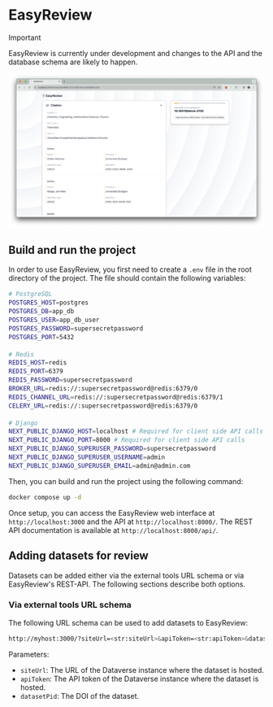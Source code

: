 # EasyReview

> [!IMPORTANT]
> EasyReview is currently under development and changes to the API and the database schema are likely to happen.

<p align="center">
    <img src="./assets/easyreview.png" alt="EasyReview screenshot" width="600"/>
</p>

## Build and run the project

In order to use EasyReview, you first need to create a `.env` file in the root directory of the project. The file should contain the following variables:

```bash
# PostgreSQL
POSTGRES_HOST=postgres
POSTGRES_DB=app_db
POSTGRES_USER=app_db_user
POSTGRES_PASSWORD=supersecretpassword
POSTGRES_PORT=5432

# Redis
REDIS_HOST=redis
REDIS_PORT=6379
REDIS_PASSWORD=supersecretpassword
BROKER_URL=redis://:supersecretpassword@redis:6379/0
REDIS_CHANNEL_URL=redis://:supersecretpassword@redis:6379/1
CELERY_URL=redis://:supersecretpassword@redis:6379/0

# Django
NEXT_PUBLIC_DJANGO_HOST=localhost # Required for client side API calls
NEXT_PUBLIC_DJANGO_PORT=8000 # Required for client side API calls
NEXT_PUBLIC_DJANGO_SUPERUSER_PASSWORD=supersecretpassword
NEXT_PUBLIC_DJANGO_SUPERUSER_USERNAME=admin
NEXT_PUBLIC_DJANGO_SUPERUSER_EMAIL=admin@admin.com
```

Then, you can build and run the project using the following command:

```bash
docker compose up -d
```

Once setup, you can access the EasyReview web interface at `http://localhost:3000` and the API at `http://localhost:8000/`. The REST API documentation is available at `http://localhost:8000/api/`.

## Adding datasets for review

Datasets can be added either via the external tools URL schema or via EasyReview's REST-API. The following sections describe both options.

### Via external tools URL schema

The following URL schema can be used to add datasets to EasyReview:

```bash
http://myhost:3000/?siteUrl=<str:siteUrl>&apiToken=<str:apiToken>&datasetPid=<str:datasetPid>
```

Parameters:

- `siteUrl`: The URL of the Dataverse instance where the dataset is hosted.
- `apiToken`: The API token of the Dataverse instance where the dataset is hosted.
- `datasetPid`: The DOI of the dataset.
